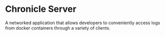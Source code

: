 # Chronicle Server
A networked application that allows developers to conveniently access logs from docker containers through a variety of clients.